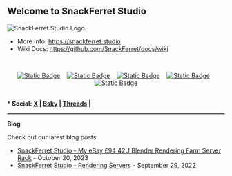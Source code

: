 <h2>Welcome to SnackFerret Studio</h2>

![SnackFerret Studio Logo.](https://cdn.furrys.org/github/snackferret/images/SnackFerret_Logo_Banner.png)

<ul>
  <li>More Info: <a href="https://snackferret.studio">https://snackferret.studio</a></li>
  <li>Wiki Docs: <a href="https://github.com/SnackFerret/docs/wiki">https://github.com/SnackFerret/docs/wiki</a></li>
</ul>

<!-- [START BADGES] -->
&nbsp;&nbsp;
<p align="center" dir="auto">
  <a href="https://www.linkedin.com/company/snackferret/">
  <img alt="Static Badge" src="https://img.shields.io/badge/linkedin-8b0000?&amp;style=for-the-badge&amp;logo=linkedin&amp;logoColor=white"></a>
  &nbsp;&nbsp;
  <a href="https://www.instagram.com/snackferret/">
  <img alt="Static Badge" src="https://img.shields.io/badge/instagram-8b0000?&amp;style=for-the-badge&amp;logo=instagram&amp;logoColor=white"></a>
  &nbsp;&nbsp;
  <a href="https://www.youtube.com/@SnackFerret">
  <img alt="Static Badge" src="https://img.shields.io/badge/youtube-8b0000?&amp;style=for-the-badge&amp;logo=youtube&amp;logoColor=white"></a>
  &nbsp;&nbsp;
  <a href="https://sketchfab.com/snackferret/">
  <img alt="Static Badge" src="https://img.shields.io/badge/sketchfab-8b0000?&amp;style=for-the-badge&amp;logo=sketchfab&amp;logoColor=white"></a>
  &nbsp;&nbsp;
  <a href="https://steamcommunity.com/id/SnackFerret">
  <img alt="Static Badge" src="https://img.shields.io/badge/steam-8b0000?&amp;style=for-the-badge&amp;logo=steam&amp;logoColor=white"></a>
</p>

<!-- [END BADGES] -->
</br>
* <b>Social: <a href="https://x.com/SnackFerret">X</a> | <a href="https://bsky.app/profile/snackferret.studio">Bsky</a> | <a href="https://www.threads.net/@snackferret">Threads</a> | </b>

<hr style="border: none; border-top: 1px solid grey;">

<b>Blog</b>

Check out our latest blog posts.

<ul>
  <li><a href="https://blog.snackferret.studio/2023/08/my-ebay-42u-blender-rendering-server-rack.html">SnackFerret Studio - My eBay £94 42U Blender Rendering Farm Server Rack</a> - October 20, 2023</li>
  <li><a href="https://blog.snackferret.studio/2022/09/rendering-servers.html">SnackFerret Studio - Rendering Servers</a> - September 29, 2022</li>
</ul>
